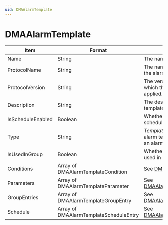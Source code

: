 ```yaml
---
uid: DMAAlarmTemplate
---
```


# DMAAlarmTemplate

| Item | Format | Description |
|--|--|--|
| Name | String | The name of the alarm template. |
| ProtocolName | String | The name of the protocol to which the alarm template is applied. |
| ProtocolVersion | String | The version of the protocol to which the alarm template is applied. |
| Description | String | The description of the alarm template. |
| IsScheduleEnabled | Boolean | Whether an alarm template schedule is enabled. |
| Type | String | *Template* in case of a regular alarm template, *Group* in case of an alarm template group. |
| IsUsedInGroup | Boolean | Whether the alarm template is used in a group. |
| Conditions | Array of DMAAlarmTemplateCondition | See [DMAAlarmTemplateCondition](xref:DMAAlarmTemplateCondition). |
| Parameters | Array of DMAAlarmTemplateParameter | See [DMAAlarmTemplateParameter](xref:DMAAlarmTemplateParameter). |
| GroupEntries | Array of DMAAlarmTemplateGroupEntry | See [DMAAlarmTemplateGroupEntry](xref:DMAAlarmTemplateGroupEntry). |
| Schedule | Array of DMAAlarmTemplateScheduleEntry | See [DMAAlarmTemplateScheduleEntry](xref:DMAAlarmTemplateScheduleEntry). |
